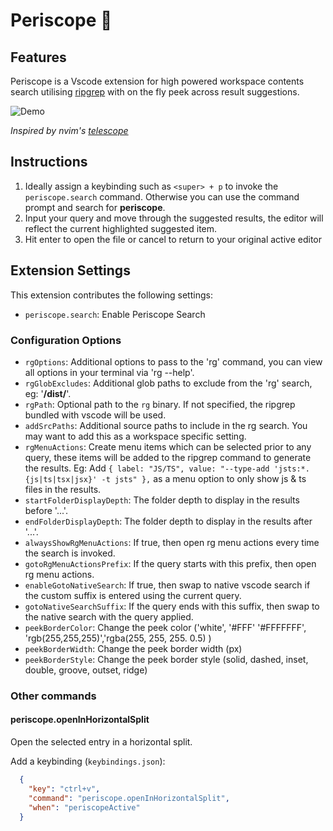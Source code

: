 # Periscope 🫧

## Features

Periscope is a Vscode extension for high powered workspace contents search utilising [ripgrep](https://github.com/BurntSushi/ripgrep) with on the fly peek across result suggestions.

![Demo](https://github.com/joshmu/periscope/blob/master/assets/demo.gif?raw=true)

_Inspired by nvim's [telescope](https://github.com/nvim-telescope/telescope.nvim)_

## Instructions

1. Ideally assign a keybinding such as `<super> + p` to invoke the `periscope.search` command.  Otherwise you can use the command prompt and search for __periscope__.
2. Input your query and move through the suggested results, the editor will reflect the current highlighted suggested item.
3. Hit enter to open the file or cancel to return to your original active editor

## Extension Settings

This extension contributes the following settings:

* `periscope.search`: Enable Periscope Search

### Configuration Options

* `rgOptions`: Additional options to pass to the 'rg' command, you can view all options in your terminal via 'rg --help'.
* `rgGlobExcludes`: Additional glob paths to exclude from the 'rg' search, eg: '__/dist/__'.
* `rgPath`: Optional path to the `rg` binary. If not specified, the ripgrep bundled with vscode will be used.
* `addSrcPaths`: Additional source paths to include in the rg search. You may want to add this as a workspace specific setting.
* `rgMenuActions`: Create menu items which can be selected prior to any query, these items will be added to the ripgrep command to generate the results. Eg: Add  `{ label: "JS/TS", value: "--type-add 'jsts:*.{js|ts|tsx|jsx}' -t jsts" },` as a menu option to only show js & ts files in the results.
* `startFolderDisplayDepth`: The folder depth to display in the results before '...'.
* `endFolderDisplayDepth`: The folder depth to display in the results after '...'.
* `alwaysShowRgMenuActions`: If true, then open rg menu actions every time the search is invoked.
* `gotoRgMenuActionsPrefix`: If the query starts with this prefix, then open rg menu actions.
* `enableGotoNativeSearch`: If true, then swap to native vscode search if the custom suffix is entered using the current query.
* `gotoNativeSearchSuffix`: If the query ends with this suffix, then swap to the native search with the query applied.
* `peekBorderColor`: Change the peek color ('white', '#FFF' '#FFFFFFF', 'rgb(255,255,255)','rgba(255, 255, 255. 0.5) )
* `peekBorderWidth`: Change the peek border width (px)
* `peekBorderStyle`: Change the peek border style (solid, dashed, inset, double, groove, outset, ridge)

### Other commands

#### periscope.openInHorizontalSplit

Open the selected entry in a horizontal split.

Add a keybinding (`keybindings.json`):
```json
  {
    "key": "ctrl+v",
    "command": "periscope.openInHorizontalSplit",
    "when": "periscopeActive"
  }
```